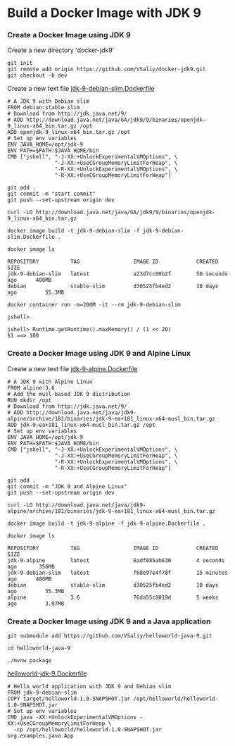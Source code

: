 # Build a Docker Image with JDK 9

### Create a Docker Image using JDK 9

Create a new directory 'docker-jdk9'

```
git init
git remote add origin https://github.com/VSaliy/docker-jdk9.git
git checkout -b dev
```
Create a new text file [jdk-9-debian-slim.Dockerfile](jdk-9-debian-slim.Dockerfile)

```
# A JDK 9 with Debian slim
FROM debian:stable-slim
# Download from http://jdk.java.net/9/
# ADD http://download.java.net/java/GA/jdk9/9/binaries/openjdk-9_linux-x64_bin.tar.gz /opt
ADD openjdk-9_linux-x64_bin.tar.gz /opt
# Set up env variables
ENV JAVA_HOME=/opt/jdk-9
ENV PATH=$PATH:$JAVA_HOME/bin
CMD ["jshell", "-J-XX:+UnlockExperimentalVMOptions", \
               "-J-XX:+UseCGroupMemoryLimitForHeap", \
               "-R-XX:+UnlockExperimentalVMOptions", \
               "-R-XX:+UseCGroupMemoryLimitForHeap"]
```

```
git add .
git commit -m "start commit"
git push --set-upstream origin dev
```

`curl -LO http://download.java.net/java/GA/jdk9/9/binaries/openjdk-9_linux-x64_bin.tar.gz`

`docker image build -t jdk-9-debian-slim -f jdk-9-debian-slim.Dockerfile .`

`docker image ls`

```
REPOSITORY          TAG                 IMAGE ID            CREATED             SIZE
jdk-9-debian-slim   latest              a23d7cc00b2f        50 seconds ago      400MB
debian              stable-slim         d30525fb4ed2        10 days ago         55.3MB
```

`docker container run -m=200M -it --rm jdk-9-debian-slim`

`jshell>`

```
jshell> Runtime.getRuntime().maxMemory() / (1 << 20)
$1 ==> 100
```
### Create a Docker Image using JDK 9 and Alpine Linux

Create a new text file [jdk-9-alpine.Dockerfile](jdk-9-alpine.Dockerfile)

```
# A JDK 9 with Alpine Linux
FROM alpine:3.6
# Add the musl-based JDK 9 distribution
RUN mkdir /opt
# Download from http://jdk.java.net/9/
# ADD http://download.java.net/java/jdk9-alpine/archive/181/binaries/jdk-9-ea+181_linux-x64-musl_bin.tar.gz
ADD jdk-9-ea+181_linux-x64-musl_bin.tar.gz /opt
# Set up env variables
ENV JAVA_HOME=/opt/jdk-9
ENV PATH=$PATH:$JAVA_HOME/bin
CMD ["jshell", "-J-XX:+UnlockExperimentalVMOptions", \
               "-J-XX:+UseCGroupMemoryLimitForHeap", \
               "-R-XX:+UnlockExperimentalVMOptions", \
               "-R-XX:+UseCGroupMemoryLimitForHeap"]
```

```
git add .
git commit -m "JDK 9 and Alpine Linux"
git push --set-upstream origin dev
```

`curl -LO http://download.java.net/java/jdk9-alpine/archive/181/binaries/jdk-9-ea+181_linux-x64-musl_bin.tar.gz`

`docker image build -t jdk-9-alpine -f jdk-9-alpine.Dockerfile .`

`docker image ls`

```
REPOSITORY          TAG                 IMAGE ID            CREATED             SIZE
jdk-9-alpine        latest              6adf085ab630        4 seconds ago       356MB
jdk-9-debian-slim   latest              f68e97e4f78f        15 minutes ago      400MB
debian              stable-slim         d30525fb4ed2        10 days ago         55.3MB
alpine              3.6                 76da55c8019d        5 weeks ago         3.97MB
```
### Create a Docker Image using JDK 9 and a Java application

`git submodule add https://github.com/VSaliy/helloworld-java-9.git`

`cd helloworld-java-9`

```
./mvnw package
```

[helloworld-jdk-9.Dockerfile](helloworld-java-9/jdk-9-alpine.Dockerfile)

```
# Hello world application with JDK 9 and Debian slim
FROM jdk-9-debian-slim
COPY target/helloworld-1.0-SNAPSHOT.jar /opt/helloworld/helloworld-1.0-SNAPSHOT.jar
# Set up env variables
CMD java -XX:+UnlockExperimentalVMOptions -XX:+UseCGroupMemoryLimitForHeap \
  -cp /opt/helloworld/helloworld-1.0-SNAPSHOT.jar org.examples.java.App
```
